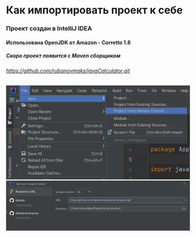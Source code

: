# Как импортировать проект к себе
### Проект создан в IntelliJ IDEA
#### Использована OpenJDK от Amazon - Corretto 1.8
##### Скоро проект появится с Maven сборщиком
###### https://github.com/rubanovmaks/javaCalculator.git
![Шаг 1](https://github.com/rubanovmaks/javaCalculator/blob/master/images/screen1.png)
![Шаг 2](https://github.com/rubanovmaks/javaCalculator/blob/master/images/screen2.png)
